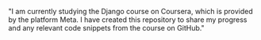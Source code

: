 "I am currently studying the Django course on Coursera, which is provided by the platform Meta. I have created this repository to share my progress and any relevant code snippets from the course on GitHub."